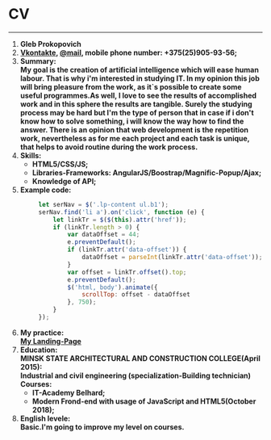 # CV  
---  
1. **Gleb Prokopovich**  
2. **[Vkontakte](https://vk.com/fuck0p), [@mail](fanta_23@mail.ru), mobile phone number: +375(25)905-93-56;**  
3. **Summary:**  
   **My goal is the creation of artificial intelligence which will ease human labour. That is why i'm interested in studying IT. In my opinion this job will bring pleasure from the work, as it`s possible to create some useful programmes.As well, I love to see the results of accomplished work and in this sphere the results are tangible. Surely the studying process may be hard but I'm the type of person that in case if i don't know how to solve something, i will know the way how to find the answer. There is an opinion that web development is the repetition work, nevertheless as for me each project and each task is unique, that helps to avoid routine during the work process.**  
4. **Skills:**  
   * **HTML5/CSS/JS;**  
   * **Libraries-Frameworks: AngularJS/Boostrap/Magnific-Popup/Ajax;**  
   * **Knowledge of API;**  
5. **Example code:**
   ```javascript   
        let serNav = $('.lp-content ul.b1');  
        serNav.find('li a').on('click', function (e) {  
            let linkTr = $($(this).attr('href'));  
            if (linkTr.length > 0) {  
                var dataOffset = 44;  
                e.preventDefault();  
                if (linkTr.attr('data-offset')) {  
                    dataOffset = parseInt(linkTr.attr('data-offset'));  
                }  
                var offset = linkTr.offset().top;  
                e.preventDefault();  
                $('html, body').animate({  
                    scrollTop: offset - dataOffset  
                }, 750);  
            }  
        });
   ```
6. **My practice:**  
   **[My Landing-Page](https://myrzuk.github.io)**  
7. **Education:**  
    **MINSK STATE ARCHITECTURAL AND CONSTRUCTION COLLEGE(April 2015):**  
    **Industrial and civil engineering (specialization-Building technician)**  
    **Courses:**  
    * **IT-Academy Belhard;**  
    * **Modern Frond-end with usage of JavaScript and HTML5(October 2018);**  
8. **English levele:**  
   **Basic.I'm going to improve my level on courses.**